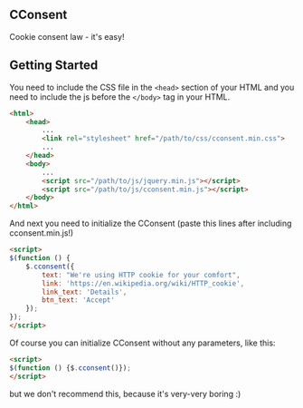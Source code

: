 ## CConsent
Cookie consent law - it's easy!

## Getting Started
You need to include the CSS file in the `<head>` section of your HTML and you need to include the js before the `</body>` tag in your HTML.

```html
<html>
	<head>
		...
		<link rel="stylesheet" href="/path/to/css/cconsent.min.css">
		...
	</head>
	<body>
		...
		<script src="/path/to/js/jquery.min.js"></script>
		<script src="/path/to/js/cconsent.min.js"></script>
	</body>
</html>
```
And next you need to initialize the CConsent (paste this lines after including cconsent.min.js!)

```html
<script>
$(function () {
	$.cconsent({
		text: "We're using HTTP cookie for your comfort",
		link: 'https://en.wikipedia.org/wiki/HTTP_cookie',
		link_text: 'Details',
		btn_text: 'Accept'
	});
});
</script>
```

Of course you can initialize CConsent without any parameters, like this:
```html
<script>
$(function () {$.cconsent()});
</script>
```
but we don't recommend this, because it's very-very boring :)
